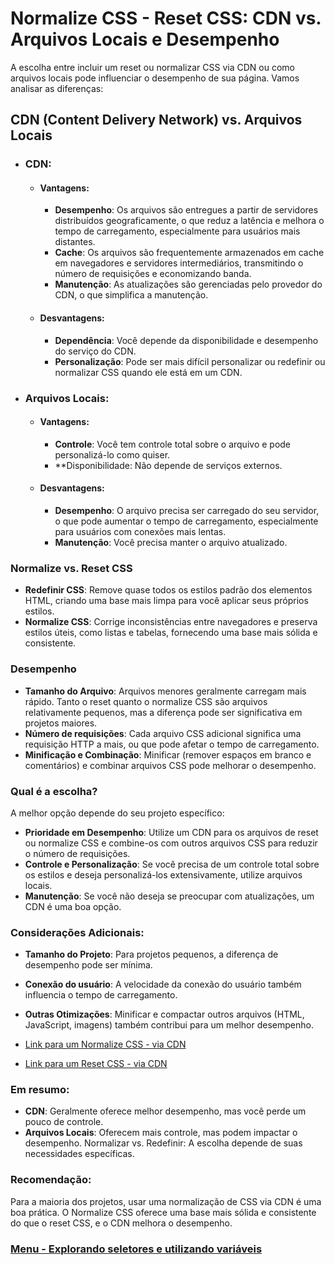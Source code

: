 # Normalize CSS - Reset CSS: CDN vs. Arquivos Locais e Desempenho

A escolha entre incluir um reset ou normalizar CSS via CDN ou como arquivos locais pode influenciar o desempenho de sua página. Vamos analisar as diferenças:

## CDN (Content Delivery Network) vs. Arquivos Locais

- ### CDN:

    - #### Vantagens:
        - **Desempenho**: Os arquivos são entregues a partir de servidores distribuídos geograficamente, o que reduz a latência e melhora o tempo de carregamento, especialmente para usuários mais distantes.
        - **Cache**: Os arquivos são frequentemente armazenados em cache em navegadores e servidores intermediários, transmitindo o número de requisições e economizando banda.
        - **Manutenção**: As atualizações são gerenciadas pelo provedor do CDN, o que simplifica a manutenção.

    - #### Desvantagens:

        - **Dependência**: Você depende da disponibilidade e desempenho do serviço do CDN.
        - **Personalização**: Pode ser mais difícil personalizar ou redefinir ou normalizar CSS quando ele está em um CDN.

- ### Arquivos Locais:

    - #### Vantagens:

        - **Controle**: Você tem controle total sobre o arquivo e pode personalizá-lo como quiser.
        - **Disponibilidade: Não depende de serviços externos.

    - #### Desvantagens:

        - **Desempenho**: O arquivo precisa ser carregado do seu servidor, o que pode aumentar o tempo de carregamento, especialmente para usuários com conexões mais lentas.
        - **Manutenção**: Você precisa manter o arquivo atualizado.

### Normalize vs. Reset CSS

- **Redefinir CSS**: Remove quase todos os estilos padrão dos elementos HTML, criando uma base mais limpa para você aplicar seus próprios estilos.
- **Normalize CSS**: Corrige inconsistências entre navegadores e preserva estilos úteis, como listas e tabelas, fornecendo uma base mais sólida e consistente.

### Desempenho

- **Tamanho do Arquivo**: Arquivos menores geralmente carregam mais rápido. Tanto o reset quanto o normalize CSS são arquivos relativamente pequenos, mas a diferença pode ser significativa em projetos maiores.
- **Número de requisições**: Cada arquivo CSS adicional significa uma requisição HTTP a mais, ou que pode afetar o tempo de carregamento.
- **Minificação e Combinação**: Minificar (remover espaços em branco e comentários) e combinar arquivos CSS pode melhorar o desempenho.

### Qual é a escolha?

A melhor opção depende do seu projeto específico:

- **Prioridade em Desempenho**: Utilize um CDN para os arquivos de reset ou normalize CSS e combine-os com outros arquivos CSS para reduzir o número de requisições.
- **Controle e Personalização**: Se você precisa de um controle total sobre os estilos e deseja personalizá-los extensivamente, utilize arquivos locais.
- **Manutenção**: Se você não deseja se preocupar com atualizações, um CDN é uma boa opção.

### Considerações Adicionais:

- **Tamanho do Projeto**: Para projetos pequenos, a diferença de desempenho pode ser mínima.
- **Conexão do usuário**: A velocidade da conexão do usuário também influencia o tempo de carregamento.
- **Outras Otimizações**: Minificar e compactar outros arquivos (HTML, JavaScript, imagens) também contribui para um melhor desempenho.

- [Link para um Normalize CSS - via CDN](https://www.jsdelivr.com/package/npm/normalize.css)

- [Link para um Reset CSS - via CDN](https://www.jsdelivr.com/package/npm/reset)

### Em resumo:

- **CDN**: Geralmente oferece melhor desempenho, mas você perde um pouco de controle.
- **Arquivos Locais**: Oferecem mais controle, mas podem impactar o desempenho.
Normalizar vs. Redefinir: A escolha depende de suas necessidades específicas.

### Recomendação:

Para a maioria dos projetos, usar uma normalização de CSS via CDN é uma boa prática. O Normalize CSS oferece uma base mais sólida e consistente do que o reset CSS, e o CDN melhora o desempenho.

### [Menu - Explorando seletores e utilizando variáveis](../menu.md)